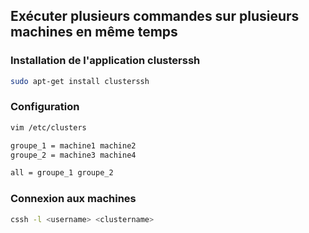 
## Exécuter plusieurs commandes sur plusieurs machines en même temps
### Installation de l'application clusterssh
```Bash
sudo apt-get install clusterssh
```

### Configuration 
```Bash
vim /etc/clusters

groupe_1 = machine1 machine2
groupe_2 = machine3 machine4

all = groupe_1 groupe_2
```

### Connexion aux machines
```Bash
cssh -l <username> <clustername>
```